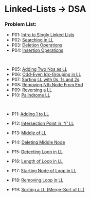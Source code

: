 # Linked-Lists -> DSA

### Problem List:

* P01: [Intro to Singly Linked Lists](./P00-Intro_LL.cpp)
* P02: [Searching in LL](./P01-Srch_in_LL.cpp)
* P03: [Deletion Operations](./P03_Deletion)
* P04: [Insertion Operations](./P04_Insertion)
<br>

* P05: [Adding Two Nos as LL](./P05-Add_Two_Nos.cpp)
* P06: [Odd-Even Idx-Grouping in LL](./P06-Odd_Even_LL.cpp)
* P07: [Sorting LL with 0s, 1s and 2s](./P07-Sort_0s_1s_2s_LL.cpp)
* P08: [Removing Nth Node From End](./P08-Remove_Nth_From_End.cpp)
* P09: [Reversing a LL](./P09-Reversing_LL.cpp)
* P10: [Palindrome LL](./P10-Palindrome_LL.cpp)
<br>

* P11: [Adding 1 to LL](./P11-Add_ONE_to_LL.cpp)
* P12: [Intersection Point in 'Y' LL](./P12-Intersection_Pt_of_Y_LL.cpp)
* P13: [Middle of LL](./P13-Middle_of_LL.cpp)
* P14: [Deleting Middle Node](./P14-Delete_Middle_Node.cpp)

* P15: [Detecting Loop in LL](./P15-Detecting_Loop_in_LL.cpp)
* P16: [Length of Loop in LL](./P16-Length_of_Loop.cpp)
* P17: [Starting Node of Loop in LL](./P17-Finding_Start_Node_of_Loop.cpp)
* P18: [Removing Loop in LL](./P18-Removing_Loop_in_LL.cpp)

* P19: [Sorting a LL (Merge-Sort of LL)](./P19-Sorting_a_LL.cpp)